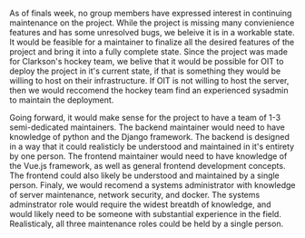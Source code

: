 As of finals week, no group members have expressed interest in continuing maintenance on the project. While the project is missing many convienience features and has some unresolved bugs, we beleive it is in a workable state. It would be feasible for a maintainer to finalize all the desired features of the project and bring it into a fully complete state. Since the project was made for Clarkson's hockey team, we belive that it would be possible for OIT to deploy the project in it's current state, if that is something they would be willing to host on their infrastructure. If OIT is not willing to host the server, then we would reccomend the hockey team find an experienced sysadmin to maintain the deployment. 

Going forward, it would make sense for the project to have a team of 1-3 semi-dedicated maintainers. The backend maintainer would need to have knowledge of python and the Django framework. The backend is designed in a way that it could realisticly be understood and maintained in it's entirety by one person. The frontend maintainer would need to have knowledge of the Vue.js framework, as well as general frontend development concepts. The frontend could also likely be understood and maintained by a single person. Finaly, we would recomend a systems administrator with knowledge of server maintenance, network security, and docker. The systems adminstrator role would require the widest breatdh of knowledge, and would likely need to be someone with substantial experience in the field. Realisticaly, all three maintenance roles could be held by a single person.